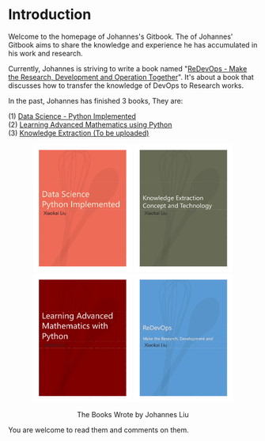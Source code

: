 # Introduction

Welcome to the homepage of Johannes's Gitbook. The of Johannes' Gitbook aims to share the knowledge and experience he has accumulated in his work and research.

Currently, Johannes is striving to write a book named "[ReDevOps - Make the Research, Development and Operation Together](https://johannesliu.gitbook.io/redevops)". It's about a book that discusses how to transfer the knowledge of DevOps to Research works. 


In the past, Johannes has finished 3 books, They are:

(1) [Data Science - Python Implemented](https://johannesliu.gitbook.io/learning-advanced-mathematics-with-python)  
(2) [Learning Advanced Mathematics using Python](https://johannesliu.gitbook.io/learning-advanced-mathematics-with-python)  
(3) [Knowledge Extraction (To be uploaded)](https://johannesliu.gitbook.io/knowledge-extraction-concept-and-technology)


<center class="half">
<img src="image/Data Science.png" width=200/>
<img src="image/Knowledge Extraction Concept and Technology.png" width=200/>
<img src="image/Learning Advanced Mathematics with Python.png" width=200/>
<img src="image/ReDevOps.png" width=200/>
<p>The Books Wrote by Johannes Liu</p>
</center>

You are welcome to read them and comments on them.